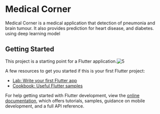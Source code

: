 # Medical Corner

Medical Corner is a medical application that detection of pneumonia and brain tumour. It also provides prediction for heart disease, and diabetes. using deep learning model

## Getting Started

This project is a starting point for a Flutter application.![5](https://user-images.githubusercontent.com/101331596/175432787-1c366bcf-3490-4471-a576-981481c959bd.jpg)


A few resources to get you started if this is your first Flutter project:

- [Lab: Write your first Flutter app](https://docs.flutter.dev/get-started/codelab)
- [Cookbook: Useful Flutter samples](https://docs.flutter.dev/cookbook)

For help getting started with Flutter development, view the
[online documentation](https://docs.flutter.dev/), which offers tutorials,
samples, guidance on mobile development, and a full API reference.
